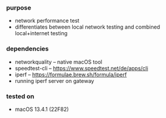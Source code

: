 ### purpose
- network performance test
- differentiates between local network testing and combined local+internet testing

### dependencies
- networkquality – native macOS tool
- speedtest-cli – https://www.speedtest.net/de/apps/cli
- iperf – https://formulae.brew.sh/formula/iperf
- running iperf server on gateway

### tested on
- macOS 13.4.1 (22F82)